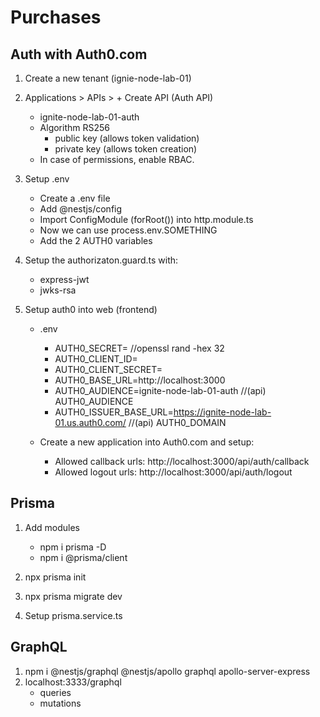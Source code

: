# Purchases
## Auth with Auth0.com
1. Create a new tenant (ignie-node-lab-01)

2. Applications > APIs > + Create API (Auth API)
    * ignite-node-lab-01-auth
    * Algorithm RS256
        * public key (allows token validation)
        * private key (allows token creation)
    * In case of permissions, enable RBAC.

3. Setup .env
    * Create a .env file
    * Add @nestjs/config
    * Import ConfigModule (forRoot()) into http.module.ts 
    * Now we can use process.env.SOMETHING
    * Add the 2 AUTH0 variables

4. Setup the authorizaton.guard.ts with:
    * express-jwt
    * jwks-rsa

5. Setup auth0 into web (frontend)
    * .env
        * AUTH0_SECRET= //openssl rand -hex 32
        * AUTH0_CLIENT_ID=
        * AUTH0_CLIENT_SECRET=
        * AUTH0_BASE_URL=http://localhost:3000
        * AUTH0_AUDIENCE=ignite-node-lab-01-auth //(api) AUTH0_AUDIENCE
        * AUTH0_ISSUER_BASE_URL=https://ignite-node-lab-01.us.auth0.com/ //(api) AUTH0_DOMAIN

    * Create a new application into Auth0.com and setup:
        * Allowed callback urls: http://localhost:3000/api/auth/callback
        * Allowed logout urls: http://localhost:3000/api/auth/logout

## Prisma
1. Add modules
    * npm i prisma -D
    * npm i @prisma/client

2. npx prisma init

3. npx prisma migrate dev

4. Setup prisma.service.ts

## GraphQL
1. npm i @nestjs/graphql @nestjs/apollo graphql apollo-server-express
2. localhost:3333/graphql
    * queries
    * mutations